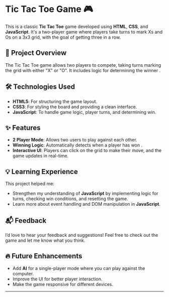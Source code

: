 # Tic Tac Toe Game 🎮

This is a classic **Tic Tac Toe** game developed using **HTML**, **CSS**, and **JavaScript**. It's a two-player game where players take turns to mark Xs and Os on a 3x3 grid, with the goal of getting three in a row.

## 🚀 Project Overview

The Tic Tac Toe game allows two players to compete, taking turns marking the grid with either "X" or "O". It includes logic for determining the winner .

## 🛠️ Technologies Used

- **HTML5**: For structuring the game layout.
- **CSS3**: For styling the board and providing a clean interface.
- **JavaScript**: To handle game logic, player turns, and determining win.

## ✨ Features

- **2 Player Mode**: Allows two users to play against each other.
- **Winning Logic**: Automatically detects when a player has won .
- **Interactive UI**: Players can click on the grid to make their move, and the game updates in real-time.

## 💡 Learning Experience

This project helped me:
- Strengthen my understanding of **JavaScript** by implementing logic for turns, checking win conditions, and resetting the game.
- Learn more about event handling and DOM manipulation in **JavaScript**.


## 📬 Feedback

I’d love to hear your feedback and suggestions! Feel free to check out the game and let me know what you think.

## 🔥 Future Enhancements

- Add **AI** for a single-player mode where you can play against the computer.
- Improve the UI for better player interaction.
- Make the game responsive for different devices.

---

